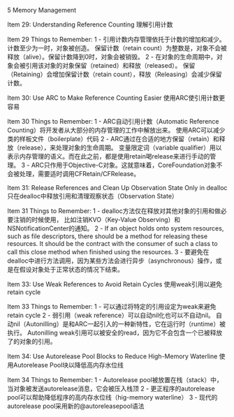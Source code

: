 5 Memory Management

Item 29: Understanding Reference Counting
理解引用计数

Item 29 Things to Remember:
1 - 引用计数内存管理依托于计数的增加和减少。计数至少为一时，对象被创造。
保留计数（retain count）为整数是，对象不会被释放（alive）。保留计数降到0时，对象会被销毁。
2 - 在对象的生命周期中，对象会被引用该对象的对象保留（retained）和释放（released）。
保留（Retaining）会增加保留计数（retain count），释放（Releasing）会减少保留计数。

Item 30: Use ARC to Make Reference Counting Easier
使用ARC使引用计数更容易

Item 30 Things to Remember:
1 - ARC自动引用计数（Automatic Reference Counting）将开发者从大部分的内存管理的工作中解放出来。
使用ARC可以减少类的样板文件（boilerplate）代码
2 - ARC通过在合适的地方保留（retain）和释放（release），来处理对象的生命周期。
变量限定词（variable qualifier）用以表示内存管理的语义。而在此之前，都是使用retain喝release来进行手动的管理。
3 - ARC只作用于Objective-C对象。这就意味着，CoreFoundation对象不会被处理，需要适时调用CFRetain/CFRelease。

Item 31: Release References and Clean Up Observation State Only in dealloc
只在dealloc中释放引用和清理观察状态（Observation State）

Item 31 Things to Remember:
1 - dealloc方法仅在释放对其他对象的引用和做必要注销的时候使用，
比如注销KVO（Key-Value Observing）和NSNotificationCenter的通知。
2 - If an object holds onto system resources, such as file descriptors, 
there should be a method for releasing these resources.
It should be the contract with the consumer of such a class to call this close method when finished using the resources.
3 - 要避免在dealloc中进行方法调用，因为某些方法会进行异步（asynchronous）操作，或是在假设对象处于正常状态的情况下结束。

Item 33: Use Weak References to Avoid Retain Cycles
使用weak引用以避免retain cycle

Item 33 Things to Remember:
1 - 可以通过将特定的引用设定为weak来避免retain cycle
2 - 弱引用（weak reference）可以自动nil化也可以不自动nil。
自动nil（Autonilling）是和ARC一起引入的一种新特性，它在运行时（runtime）被执行。
Autonilling weak引用可以被安全的read，因为它不会包含一个已被释放了的对象的引用。

Item 34: Use Autorelease Pool Blocks to Reduce High-Memory Waterline
使用Autorelease Pool块以降低高内存水位线

Item 34 Things to Remember:
1 - Autorelease pool被放置在栈（stack）中，当对象被发送autorelease消息，它会被压入栈顶
2 - 更正程序的autorelease pool可以帮助降低程序的高内存水位线（hig-memory waterline）
3 - 现代的autorelease pool采用新的@autoreleasepool语法

